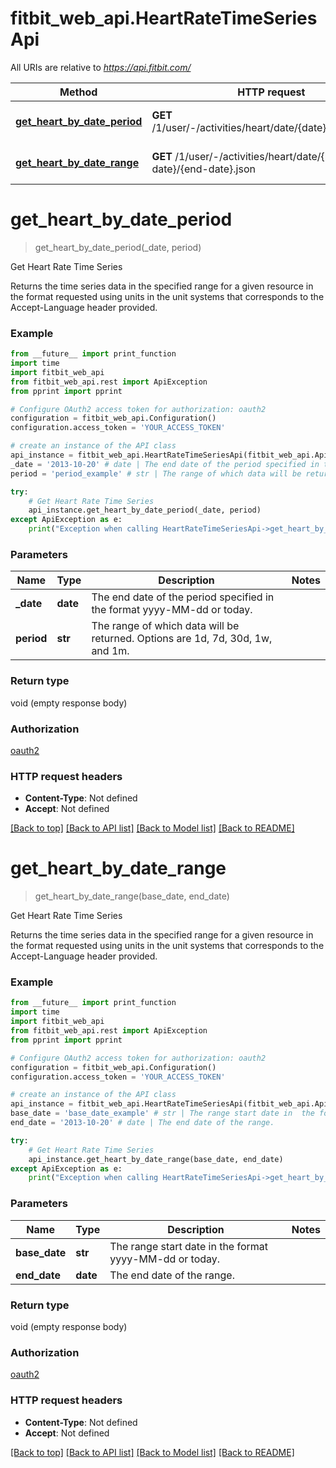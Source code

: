 # fitbit_web_api.HeartRateTimeSeriesApi

All URIs are relative to *https://api.fitbit.com/*

| Method                                                                             | HTTP request                                                        | Description                |
| ---------------------------------------------------------------------------------- | ------------------------------------------------------------------- | -------------------------- |
| [**get_heart_by_date_period**](HeartRateTimeSeriesApi.md#get_heart_by_date_period) | **GET** /1/user/-/activities/heart/date/{date}/{period}.json        | Get Heart Rate Time Series |
| [**get_heart_by_date_range**](HeartRateTimeSeriesApi.md#get_heart_by_date_range)   | **GET** /1/user/-/activities/heart/date/{base-date}/{end-date}.json | Get Heart Rate Time Series |

# **get_heart_by_date_period**

> get_heart_by_date_period(\_date, period)

Get Heart Rate Time Series

Returns the time series data in the specified range for a given resource in the format requested using units in the unit systems that corresponds to the Accept-Language header provided.

### Example

```python
from __future__ import print_function
import time
import fitbit_web_api
from fitbit_web_api.rest import ApiException
from pprint import pprint

# Configure OAuth2 access token for authorization: oauth2
configuration = fitbit_web_api.Configuration()
configuration.access_token = 'YOUR_ACCESS_TOKEN'

# create an instance of the API class
api_instance = fitbit_web_api.HeartRateTimeSeriesApi(fitbit_web_api.ApiClient(configuration))
_date = '2013-10-20' # date | The end date of the period specified in the format yyyy-MM-dd or today.
period = 'period_example' # str | The range of which data will be returned. Options are 1d, 7d, 30d, 1w, and 1m.

try:
    # Get Heart Rate Time Series
    api_instance.get_heart_by_date_period(_date, period)
except ApiException as e:
    print("Exception when calling HeartRateTimeSeriesApi->get_heart_by_date_period: %s\n" % e)
```

### Parameters

| Name       | Type     | Description                                                                    | Notes |
| ---------- | -------- | ------------------------------------------------------------------------------ | ----- |
| **\_date** | **date** | The end date of the period specified in the format yyyy-MM-dd or today.        |
| **period** | **str**  | The range of which data will be returned. Options are 1d, 7d, 30d, 1w, and 1m. |

### Return type

void (empty response body)

### Authorization

[oauth2](../README.md#oauth2)

### HTTP request headers

- **Content-Type**: Not defined
- **Accept**: Not defined

[[Back to top]](#) [[Back to API list]](../README.md#documentation-for-api-endpoints) [[Back to Model list]](../README.md#documentation-for-models) [[Back to README]](../README.md)

# **get_heart_by_date_range**

> get_heart_by_date_range(base_date, end_date)

Get Heart Rate Time Series

Returns the time series data in the specified range for a given resource in the format requested using units in the unit systems that corresponds to the Accept-Language header provided.

### Example

```python
from __future__ import print_function
import time
import fitbit_web_api
from fitbit_web_api.rest import ApiException
from pprint import pprint

# Configure OAuth2 access token for authorization: oauth2
configuration = fitbit_web_api.Configuration()
configuration.access_token = 'YOUR_ACCESS_TOKEN'

# create an instance of the API class
api_instance = fitbit_web_api.HeartRateTimeSeriesApi(fitbit_web_api.ApiClient(configuration))
base_date = 'base_date_example' # str | The range start date in  the format yyyy-MM-dd or today.
end_date = '2013-10-20' # date | The end date of the range.

try:
    # Get Heart Rate Time Series
    api_instance.get_heart_by_date_range(base_date, end_date)
except ApiException as e:
    print("Exception when calling HeartRateTimeSeriesApi->get_heart_by_date_range: %s\n" % e)
```

### Parameters

| Name          | Type     | Description                                             | Notes |
| ------------- | -------- | ------------------------------------------------------- | ----- |
| **base_date** | **str**  | The range start date in the format yyyy-MM-dd or today. |
| **end_date**  | **date** | The end date of the range.                              |

### Return type

void (empty response body)

### Authorization

[oauth2](../README.md#oauth2)

### HTTP request headers

- **Content-Type**: Not defined
- **Accept**: Not defined

[[Back to top]](#) [[Back to API list]](../README.md#documentation-for-api-endpoints) [[Back to Model list]](../README.md#documentation-for-models) [[Back to README]](../README.md)
